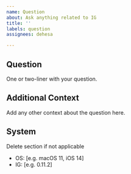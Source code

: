 ```yaml
---
name: Question
about: Ask anything related to IG
title: ''
labels: question
assignees: dehesa

---
```


## Question
One or two-liner with your question.

## Additional Context
Add any other context about the question here.

## System
Delete section if not applicable
 - OS: [e.g. macOS 11, iOS 14]
 - IG: [e.g. 0.11.2]

